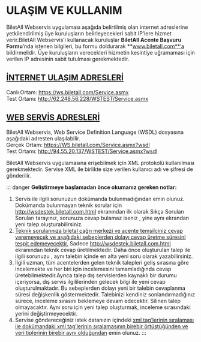 # ULAŞIM VE KULLANIM

BiletAll Webservis uygulaması aşağıda belirtilmiş olan internet adreslerine yetkilendirilmiş üye kuruluşların belirleyecekleri sabit IP’lere hizmet verir.BiletAll Webservis’i kullanacak kuruluşlar **BiletAll Acente Başvuru Formu**’nda istenen bilgileri, bu formu doldurarak **www.biletall.com**’a bildirmelidir. Üye kuruluşların verecekleri hizmetin kesintiye uğramaması için verilen IP adresinin sabit tutulması gerekmektedir.

## <u>**İNTERNET ULAŞIM ADRESLERİ**</u>

Canlı Ortam: https://ws.biletall.com/Service.asmx  
Test Ortamı: http://62.248.56.228/WSTEST/Service.asmx

## <u>**WEB SERVİS ADRESLERİ**</u>

BiletAll Webservis, Web Service Definition Language (WSDL) dosyasına aşağıdaki adresten ulaşılabilir.  
Gerçek Ortam: https://WS.biletall.com/Service.asmx?wsdl  
Test Ortamı: http://94.55.20.137/WSTEST/Service.asmx?wsdl

BiletAll Webservis uygulamasına erişebilmek için XML protokolü kullanılması gerekmektedir. Servise XML ile birlikte size verilen kullanıcı adı ve şifresi de gönderilir.

::: danger
**Geliştirmeye başlamadan önce okumanız gereken notlar:**

1. Servis ile ilgili sorunuzun dokümanda bulunmadığından emin olunuz. Dokümanda bulunmayan teknik sorular için http://wsdestek.biletall.com.html ekranından ilk olarak Sıkça Sorulan Soruları tarayınız, sorunuza cevap bulamaz iseniz , yine aynı ekrandan yeni talep oluşturabilirsiniz.
2. <u>Teknik sorularınıza biletal çağrı merkezi ve acente temsilciniz cevap veremeyecek ve aşağıdaki sebeplerden dolayı cevap üretme süresini tespit edemeyecektir.</u> Sadece http://wsdestek.biletall.com.html ekranından teknik cevap üretilmektedir. Daha önce oluşturulan talep ile ilgili sorunuzu , aynı talebin içinde en alta yeni soru olarak yazabilirsiniz.
3. İlgili uzman, tüm acentelerden gelen teknik talepleri geliş sırasına göre incelemekte ve her biri için incelemesini tamamladığında cevap üretebilmektedir.Ayrıca talep dış servislerden kaynaklı bir durumu içeriyorsa, dış servis ilgililerinden gelecek bilgi ile yeni cevap oluşturulmaktadır. Bu sebeplerden dolayı yeni bir talebin cevaplanma süresi değişkenlik göstermektedir. Talebinizi kendiniz sonlandırmadığınız sürece, inceleme sırasını beklemeye devam edecektir. Silinen talep olmayacaktır. Aynı soru için yeni talep oluşturmak, inceleme sırasındaki yerini değiştirmeyecektir.
4. Servise göndereceğiniz istek datanızın içindeki <u> xml tag’lerinin sıralaması ile dokümandaki xml tag’lerinin sıralamasının birebir örtüştüğünden ve veri tiplerinin birebir aynı olduğundan</u> emin olunuz.
:::
